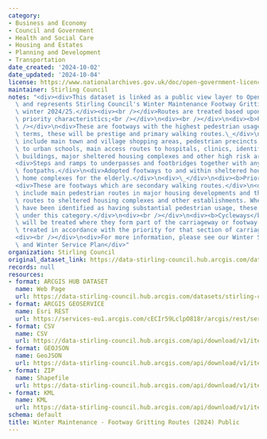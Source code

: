 ```yaml
---
category:
- Business and Economy
- Council and Government
- Health and Social Care
- Housing and Estates
- Planning and Development
- Transportation
date_created: '2024-10-02'
date_updated: '2024-10-04'
license: https://www.nationalarchives.gov.uk/doc/open-government-licence/version/3/
maintainer: Stirling Council
notes: "<div><div>This dataset is linked as a public view layer to Open Data and stirling.gov.uk\
  \ and represents Stirling Council's Winter Maintenance Footway Gritting Routes for\
  \ winter 2024/25.</div><div><br /></div>Routes are treated based upon the following\
  \ priority characteristics;<br /></div>\n<div><br /></div>\n<div><b>Priority F1</b><br\
  \ /></div>\n<div>These are footways with the highest pedestrian usage. In hierarchy\
  \ terms, these will be prestige and primary walking routes.\_</div>\n<div>These\
  \ include main town and village shopping areas, pedestrian precincts, main routes\
  \ to urban schools, main access routes to hospitals, clinics, identified public\
  \ buildings, major sheltered housing complexes and other high risk areas.\_</div>\n\
  <div>Steps and ramps to underpasses and footbridges together with any associated\
  \ footpaths.</div>\n<div>Adopted footways to and within sheltered housing or residential\
  \ home complexes for the elderly.</div>\n<div>\_</div>\n<div><b>Priority F2\_</b></div>\n\
  <div>These are footways which are secondary walking routes.</div>\n<div>These routes\
  \ include main pedestrian routes in major housing developments and the main access\
  \ routes to sheltered housing complexes and other establishments. Where day centres\
  \ have been identified as having substantial pedestrian usage, these will be treated\
  \ under this category.</div>\n<div><br /></div>\n<div><b>Cycleways</b></div>\n<div>Cycleways\
  \ will be treated where they form part of the carriageway or footway and will be\
  \ treated in accordance with the priority for that section of carriageway or footway</div>\n\
  <div><br /></div>\n<div>For more information, please see our Winter Service Strategy,\
  \ and Winter Service Plan</div>"
organization: Stirling Council
original_dataset_link: https://data-stirling-council.hub.arcgis.com/datasets/stirling-council::winter-maintenance-footway-gritting-routes-2024-public
records: null
resources:
- format: ARCGIS HUB DATASET
  name: Web Page
  url: https://data-stirling-council.hub.arcgis.com/datasets/stirling-council::winter-maintenance-footway-gritting-routes-2024-public
- format: ARCGIS GEOSERVICE
  name: Esri REST
  url: https://services-eu1.arcgis.com/cECIr59LclpO818r/arcgis/rest/services/winter_maintenance_footway_gritting_rotues_2024/FeatureServer/0
- format: CSV
  name: CSV
  url: https://data-stirling-council.hub.arcgis.com/api/download/v1/items/b0a9b5d2ddf74892acf3adaf787d4de2/csv?layers=0
- format: GEOJSON
  name: GeoJSON
  url: https://data-stirling-council.hub.arcgis.com/api/download/v1/items/b0a9b5d2ddf74892acf3adaf787d4de2/geojson?layers=0
- format: ZIP
  name: Shapefile
  url: https://data-stirling-council.hub.arcgis.com/api/download/v1/items/b0a9b5d2ddf74892acf3adaf787d4de2/shapefile?layers=0
- format: KML
  name: KML
  url: https://data-stirling-council.hub.arcgis.com/api/download/v1/items/b0a9b5d2ddf74892acf3adaf787d4de2/kml?layers=0
schema: default
title: Winter Maintenance - Footway Gritting Routes (2024) Public
---
```

